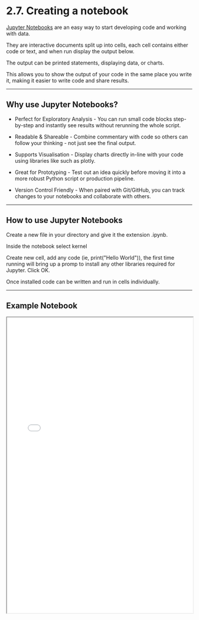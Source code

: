 # 2.7. Creating a notebook

[Jupyter Notebooks](https://jupyter.org/) are an easy way to start developing code and working with data. 

They are interactive documents split up into cells, each cell contains either code or text, and when run display the output below. 

The output can be printed statements, displaying data, or charts. 

This allows you to show the output of your code in the same place you write it, making it easier to write code and share results. 

---

## Why use Jupyter Notebooks?

- Perfect for Exploratory Analysis - You can run small code blocks step-by-step and instantly see results without rerunning the whole script.

- Readable & Shareable - Combine commentary with code so others can follow your thinking - not just see the final output.

- Supports Visualisation - Display charts directly in-line with your code using libraries like such as plotly.

- Great for Prototyping - Test out an idea quickly before moving it into a more robust Python script or production pipeline.

- Version Control Friendly - When paired with Git/GitHub, you can track changes to your notebooks and collaborate with others.

---

## How to use Jupyter Notebooks

Create a new file in your directory and give it the extension .ipynb. 

Inside the notebook select kernel

Create new cell, add any code (ie, print("Hello World")), the first time running will bring up a promp to install any other libraries required for Jupyter. Click OK.

Once installed code can be written and run in cells individually.

---

## Example Notebook

<iframe src="modelling-data.html" width="100%" height="800px"></iframe>


